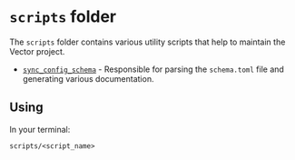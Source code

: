 # `scripts` folder

The `scripts` folder contains various utility scripts that help to
maintain the Vector project.

* [`sync_config_schema`](sync_config_schema) - Responsible for parsing the
  `schema.toml` file and generating various documentation.

## Using

In your terminal:

```
scripts/<script_name>
```